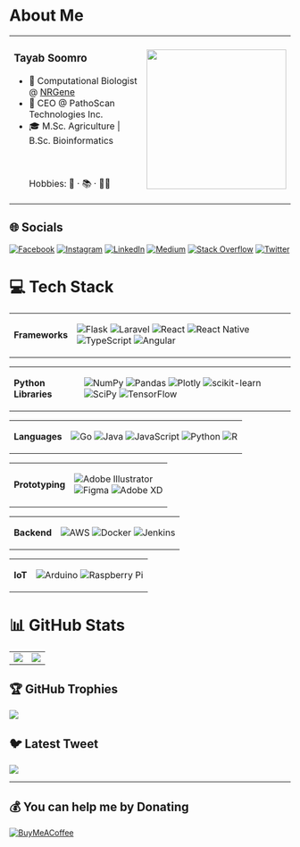 
# About Me

<table>
<tr>
<td>
<h3>Tayab Soomro</h3>
<ul>
<li> 🧬 Computational Biologist @ <a href="https://github.com/nrgene">NRGene</a> </li>
<li> 🌾 CEO @ PathoScan Technologies Inc.</li>
<li> 🎓 M.Sc. Agriculture | B.Sc. Bioinformatics</li>
</uk>

<br><br>Hobbies: 🚴 · 📚 · 🏊‍♂️
</td>
<td>
<img src="https://tayabsoomro.com/images/profile.jpeg" width="250" />
</td>
</tr>
</table>


## 🌐 Socials
[![Facebook](https://img.shields.io/badge/Facebook-%231877F2.svg?logo=Facebook&logoColor=white)](https://facebook.com/tayab1996) [![Instagram](https://img.shields.io/badge/Instagram-%23E4405F.svg?logo=Instagram&logoColor=white)](https://instagram.com/tayabsoomro) [![LinkedIn](https://img.shields.io/badge/LinkedIn-%230077B5.svg?logo=linkedin&logoColor=white)](https://linkedin.com/in/tayabsoomro) [![Medium](https://img.shields.io/badge/Medium-12100E?logo=medium&logoColor=white)](https://medium.com/@@tayabsoomro) [![Stack Overflow](https://img.shields.io/badge/-Stackoverflow-FE7A16?logo=stack-overflow&logoColor=white)](https://stackoverflow.com/users/5590363) [![Twitter](https://img.shields.io/badge/Twitter-%231DA1F2.svg?logo=Twitter&logoColor=white)](https://twitter.com/tayabsoomro) 

# 💻 Tech Stack


<table>
<tr>
<td><strong>Frameworks</td>
</td>
<td>

![Flask](https://img.shields.io/badge/flask-%23000.svg?style=for-the-badge&logo=flask&logoColor=white) 
![Laravel](https://img.shields.io/badge/laravel-%23FF2D20.svg?style=for-the-badge&logo=laravel&logoColor=white) 
![React](https://img.shields.io/badge/react-%2320232a.svg?style=for-the-badge&logo=react&logoColor=%2361DAFB)
![React Native](https://img.shields.io/badge/react_native-%2320232a.svg?style=for-the-badge&logo=react&logoColor=%2361DAFB) 
![TypeScript](https://img.shields.io/badge/typescript-%23007ACC.svg?style=for-the-badge&logo=typescript&logoColor=white) 
![Angular](https://img.shields.io/badge/angular-%23DD0031.svg?style=for-the-badge&logo=angular&logoColor=white) 

</td>
</tr>
</table>

<table>
<tr>
<td><strong>Python Libraries</td>
</td>
<td>

![NumPy](https://img.shields.io/badge/numpy-%23013243.svg?style=for-the-badge&logo=numpy&logoColor=white) 
![Pandas](https://img.shields.io/badge/pandas-%23150458.svg?style=for-the-badge&logo=pandas&logoColor=white) 
![Plotly](https://img.shields.io/badge/Plotly-%233F4F75.svg?style=for-the-badge&logo=plotly&logoColor=white) 
![scikit-learn](https://img.shields.io/badge/scikit--learn-%23F7931E.svg?style=for-the-badge&logo=scikit-learn&logoColor=white) 
![SciPy](https://img.shields.io/badge/SciPy-%230C55A5.svg?style=for-the-badge&logo=scipy&logoColor=%white) 
![TensorFlow](https://img.shields.io/badge/TensorFlow-%23FF6F00.svg?style=for-the-badge&logo=TensorFlow&logoColor=white) 

</td>
</tr>
</table>

<table>
<tr>
<td><strong>Languages</td>
</td>
<td>

![Go](https://img.shields.io/badge/go-%2300ADD8.svg?style=for-the-badge&logo=go&logoColor=white) 
![Java](https://img.shields.io/badge/java-%23ED8B00.svg?style=for-the-badge&logo=java&logoColor=white) 
![JavaScript](https://img.shields.io/badge/javascript-%23323330.svg?style=for-the-badge&logo=javascript&logoColor=%23F7DF1E) 
![Python](https://img.shields.io/badge/python-3670A0?style=for-the-badge&logo=python&logoColor=ffdd54) 
![R](https://img.shields.io/badge/r-%23276DC3.svg?style=for-the-badge&logo=r&logoColor=white) 

</td>
</tr>
</table>

<table>
<tr>
<td><strong>Prototyping</td>
</td>
<td>

![Adobe Illustrator](https://img.shields.io/badge/adobeillustrator-%23FF9A00.svg?style=for-the-badge&logo=adobeillustrator&logoColor=white) 	
![Figma](https://img.shields.io/badge/figma-%23F24E1E.svg?style=for-the-badge&logo=figma&logoColor=white) 
![Adobe XD](https://img.shields.io/badge/Adobe%20XD-470137?style=for-the-badge&logo=Adobe%20XD&logoColor=#FF61F6) 

</td>
</tr>
</table>

<table>
<tr>
<td><strong>Backend</td>
</td>
<td>

![AWS](https://img.shields.io/badge/AWS-%23FF9900.svg?style=for-the-badge&logo=amazon-aws&logoColor=white) 
![Docker](https://img.shields.io/badge/docker-%230db7ed.svg?style=for-the-badge&logo=docker&logoColor=white)
![Jenkins](https://img.shields.io/badge/jenkins-%232C5263.svg?style=for-the-badge&logo=jenkins&logoColor=white) 

</td>
</tr>
</table>

<table>
<tr>
<td><strong>IoT</td>
</td>
<td>

![Arduino](https://img.shields.io/badge/-Arduino-00979D?style=for-the-badge&logo=Arduino&logoColor=white) 
![Raspberry Pi](https://img.shields.io/badge/-RaspberryPi-C51A4A?style=for-the-badge&logo=Raspberry-Pi) 

</td>
</tr>
</table>


# 📊 GitHub Stats

<table>
  <tr>
    <td>
    <img src="https://github-readme-stats.vercel.app/api/top-langs/?username=tayabsoomro&layout=compact&langs_count=10" />
    </td>
    <td>
    <img src="https://github-readme-stats.vercel.app/api?username=tayabsoomro&show_icons=true&show_icons=true)](https://github.com/anuraghazra/github-readme-stats" />
    </td>
  </tr>
</table>

## 🏆 GitHub Trophies
![](https://github-profile-trophy.vercel.app/?username=tayabsoomro&theme=apprentice&no-frame=false&no-bg=true&margin-w=4)

## 🐦 Latest Tweet
[![](https://gtce.itsvg.in/api?username=tayabsoomro&theme=default_repocard)](https://twitter.com/tayabsoomro)

---

  ## 💰 You can help me by Donating
  [![BuyMeACoffee](https://img.shields.io/badge/Buy%20Me%20a%20Coffee-ffdd00?style=for-the-badge&logo=buy-me-a-coffee&logoColor=black)](https://buymeacoffee.com/tayabsoomro) 

  
<!-- Proudly created with GPRM ( https://gprm.itsvg.in ) -->


